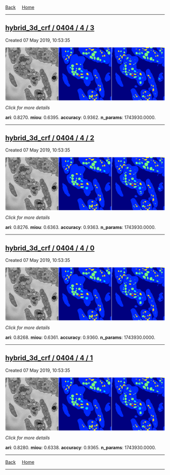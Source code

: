 
[Back](..)&nbsp;&nbsp;&nbsp;&nbsp;&nbsp;[Home](https://leapmanlab.github.io/snapshots)

---

<div class="summary"><a href="3"><h2>hybrid_3d_crf / 0404 / 4 / 3</h2></a><p>Created 07 May 2019, 10:53:35
</p><a href="3"><img src="3/media/summary.png" align="center"></a><p>
<i>Click for more details</i>
</p></div>

**ari**: 0.8270. **miou**: 0.6395. **accuracy**: 0.9362. **n_params**: 1743930.0000. 

---

<div class="summary"><a href="2"><h2>hybrid_3d_crf / 0404 / 4 / 2</h2></a><p>Created 07 May 2019, 10:53:35
</p><a href="2"><img src="2/media/summary.png" align="center"></a><p>
<i>Click for more details</i>
</p></div>

**ari**: 0.8276. **miou**: 0.6363. **accuracy**: 0.9363. **n_params**: 1743930.0000. 

---

<div class="summary"><a href="0"><h2>hybrid_3d_crf / 0404 / 4 / 0</h2></a><p>Created 07 May 2019, 10:53:35
</p><a href="0"><img src="0/media/summary.png" align="center"></a><p>
<i>Click for more details</i>
</p></div>

**ari**: 0.8268. **miou**: 0.6361. **accuracy**: 0.9360. **n_params**: 1743930.0000. 

---

<div class="summary"><a href="1"><h2>hybrid_3d_crf / 0404 / 4 / 1</h2></a><p>Created 07 May 2019, 10:53:35
</p><a href="1"><img src="1/media/summary.png" align="center"></a><p>
<i>Click for more details</i>
</p></div>

**ari**: 0.8280. **miou**: 0.6338. **accuracy**: 0.9365. **n_params**: 1743930.0000. 

---

[Back](..)&nbsp;&nbsp;&nbsp;&nbsp;&nbsp;[Home](https://leapmanlab.github.io/snapshots)

---